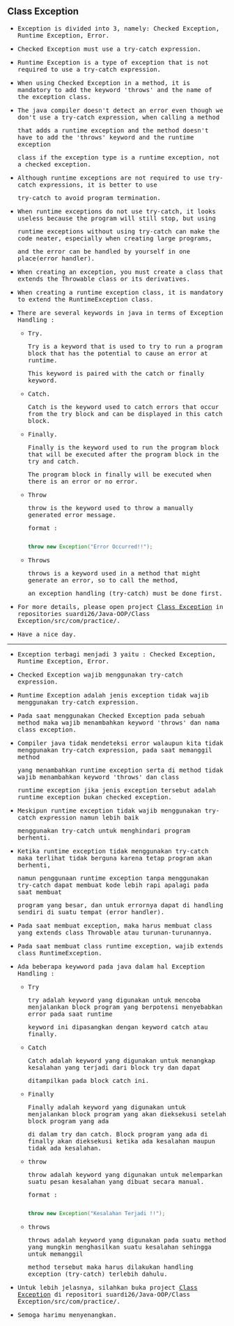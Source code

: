 ## Class Exception

- <samp>Exception is divided into 3, namely: Checked Exception, Runtime Exception, Error.</samp>

- <samp>Checked Exception must use a try-catch expression.</samp>

- <samp>Runtime Exception is a type of exception that is not required to use a try-catch expression.</samp>

- <samp>When using Checked Exception in a method, it is mandatory to add the keyword 'throws' and the name of the exception class.</samp>

- <samp>The java compiler doesn't detect an error even though we don't use a try-catch expression, when calling a method</samp> 

  <samp>that adds a runtime exception and the method doesn't have to add the 'throws' keyword and the runtime exception</samp> 
  
  <samp>class if the exception type is a runtime exception, not a checked exception.</samp>

- <samp>Although runtime exceptions are not required to use try-catch expressions, it is better to use</samp> 

  <samp>try-catch to avoid program termination.</samp>

- <samp>When runtime exceptions do not use try-catch, it looks useless because the program will still stop, but using</samp> 
  
  <samp>runtime exceptions without using try-catch can make the code neater, especially when creating large programs,</samp> 
  
  <samp>and the error can be handled by yourself in one place(error handler).</samp>

- <samp>When creating an exception, you must create a class that extends the Throwable class or its derivatives.</samp>

- <samp>When creating a runtime exception class, it is mandatory to extend the RuntimeException class.</samp>

- <samp>There are several keywords in java in terms of Exception Handling :</samp>

  - <samp>Try.</samp>

    <samp>Try is a keyword that is used to try to run a program block that has the potential to cause an error at runtime.</samp> 

    <samp>This keyword is paired with the catch or finally keyword.</samp>

  - <samp>Catch.</samp>

    <samp>Catch is the keyword used to catch errors that occur from the try block and can be displayed in this catch block.</samp>

  - <samp>Finally.</samp>

    <samp>Finally is the keyword used to run the program block that will be executed after the program block in the try and catch.</samp> 

    <samp>The program block in finally will be executed when there is an error or no error.</samp>

  - <samp>Throw</samp>

    <samp>throw is the keyword used to throw a manually generated error message.</samp>

    <samp>format :  </samp>
    
    ```java 

    throw new Exception("Error Occurred!!");

    ```
  - <samp>Throws</samp>

    <samp>throws is a keyword used in a method that might generate an error, so to call the method,</samp> 
 
    <samp>an exception handling (try-catch) must be done first.</samp>
    
- <samp>For more details, please open project [Class Exception](https://github.com/suardi26/Java-OOP/tree/main/Class%20Exception/src/com/practice) in repositories suardi26/Java-OOP/Class Exception/src/com/practice/.</samp>

- <samp>Have a nice day.</samp>

---

- <samp>Exception terbagi menjadi 3 yaitu : Checked Exception, Runtime Exception, Error.</samp>

- <samp>Checked Exception wajib menggunakan try-catch expression.</samp>

- <samp>Runtime Exception adalah jenis exception tidak wajib menggunakan try-catch expression.</samp>

- <samp>Pada saat menggunakan Checked Exception pada sebuah method maka wajib menambahkan keyword 'throws' dan nama class exception.</samp>

- <samp>Compiler java tidak mendeteksi error walaupun kita tidak menggunakan try-catch expression, pada saat memanggil method</samp> 
  
  <samp>yang menambahkan runtime exception serta di method tidak wajib menambahkan keyword 'throws' dan class</samp> 
  
  <samp>runtime exception jika jenis exception tersebut adalah runtime exception bukan checked exception.</samp>

- <samp>Meskipun runtime exception tidak wajib menggunakan try-catch expression namun lebih baik</samp> 

  <samp>menggunakan try-catch untuk menghindari program berhenti.</samp>

- <samp>Ketika runtime exception tidak menggunakan try-catch maka terlihat tidak berguna karena tetap program akan berhenti,</samp> 
 
  <samp>namun penggunaan runtime exception tanpa menggunakan try-catch dapat membuat kode lebih rapi apalagi pada saat membuat</samp> 
  
  <samp>program yang besar, dan untuk errornya dapat di handling sendiri di suatu tempat (error handler).</samp>

- <samp>Pada saat membuat exception, maka harus membuat class yang extends class Throwable atau turunan-turunannya.</samp>

- <samp>Pada saat membuat class runtime exception, wajib extends class RuntimeException.</samp>

- <samp> Ada beberapa keywword pada java dalam hal Exception Handling :</samp>

    - <samp>Try</samp>

      <samp>try adalah keyword yang digunakan untuk mencoba menjalankan block program yang berpotensi menyebabkan error pada saat runtime</samp> 

      <samp>keyword ini dipasangkan dengan keyword catch atau finally.</samp>

    - <samp>Catch</samp>

      <samp>Catch adalah keyword yang digunakan untuk menangkap kesalahan yang terjadi dari block try dan dapat</samp> 
 
      <samp>ditampilkan pada block catch ini.</samp>

    - <samp>Finally</samp>

      <samp>Finally adalah keyword yang digunakan untuk menjalankan block program yang akan dieksekusi setelah block program yang ada</samp> 
      
      <samp>di dalam try dan catch. Block program yang ada di finally akan dieksekusi ketika ada kesalahan maupun tidak ada kesalahan.</samp>

    - <samp>throw</samp>

      <samp>throw adalah keyword yang digunakan untuk melemparkan suatu pesan kesalahan yang dibuat secara manual.</samp> 

      <samp>format :</samp>
      
       ```java 

      throw new Exception("Kesalahan Terjadi !!");

      ```
    - <samp>throws</samp>

      <samp>throws adalah keyword yang digunakan pada suatu method yang mungkin menghasilkan suatu kesalahan sehingga untuk memanggil</samp> 

      <samp>method tersebut maka harus dilakukan handling exception (try-catch) terlebih dahulu.</samp>
      
- <samp>Untuk lebih jelasnya, silahkan buka project [Class Exception](https://github.com/suardi26/Java-OOP/tree/main/Class%20Exception/src/com/practice) di repositori suardi26/Java-OOP/Class Exception/src/com/practice/.</samp>

- <samp>Semoga harimu menyenangkan.</samp>
